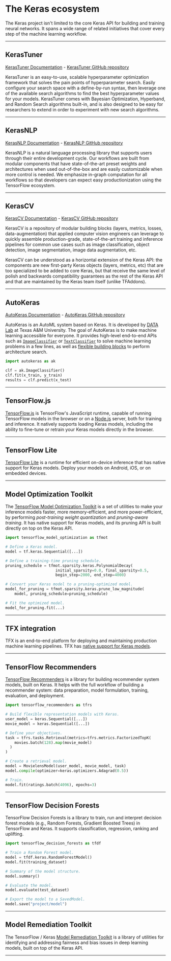 # The Keras ecosystem

The Keras project isn't limited to the core Keras API for building and training neural networks.
It spans a wide range of related initiatives that cover every step of the machine learning workflow.

---

## KerasTuner

[KerasTuner Documentation](/keras_tuner/) - [KerasTuner GitHub repository](https://github.com/keras-team/keras-tuner)

KerasTuner is an easy-to-use, scalable hyperparameter optimization framework that solves the pain points of hyperparameter search. Easily configure your search space with a define-by-run syntax, then leverage one of the available search algorithms to find the best hyperparameter values for your models. KerasTuner comes with Bayesian Optimization, Hyperband, and Random Search algorithms built-in, and is also designed to be easy for researchers to extend in order to experiment with new search algorithms.

---

## KerasNLP

[KerasNLP Documentation](/keras_nlp/) - [KerasNLP GitHub repository](https://github.com/keras-team/keras-nlp)

KerasNLP is a natural language processing library that supports users through
their entire development cycle. Our workflows are built from modular components 
that have state-of-the-art preset weights and architectures when used 
out-of-the-box and are easily customizable when more control is needed. We 
emphasize in-graph computation for all workflows so that developers can expect 
easy productionization using the TensorFlow ecosystem.

---

## KerasCV

[KerasCV Documentation](/keras_cv/) - [KerasCV GitHub repository](https://github.com/keras-team/keras-cv)

KerasCV is a repository of modular building blocks (layers, metrics, losses, data-augmentation) that applied computer vision engineers can leverage to quickly assemble production-grade, state-of-the-art training and inference pipelines for common use cases such as image classification, object detection, image segmentation, image data augmentation, etc.

KerasCV can be understood as a horizontal extension of the Keras API: the components are new first-party Keras objects (layers, metrics, etc) that are too specialized to be added to core Keras, but that receive the same level of polish and backwards compatibility guarantees as the rest of the Keras API and that are maintained by the Keras team itself (unlike TFAddons).

---

## AutoKeras

[AutoKeras Documentation](https://autokeras.com/) - [AutoKeras GitHub repository](https://github.com/keras-team/autokeras)

AutoKeras is an AutoML system based on Keras. It is developed by [DATA Lab](http://faculty.cs.tamu.edu/xiahu/index.html) at Texas A&M University.
The goal of AutoKeras is to make machine learning accessible for everyone. It provides high-level end-to-end APIs
such as [`ImageClassifier`](https://autokeras.com/tutorial/image_classification/) or
[`TextClassifier`](https://autokeras.com/tutorial/text_classification/) to solve machine learning problems in a few lines,
as well as [flexible building blocks](https://autokeras.com/tutorial/customized/) to perform architecture search.

```python
import autokeras as ak

clf = ak.ImageClassifier()
clf.fit(x_train, y_train)
results = clf.predict(x_test)
```

---

## TensorFlow.js

[TensorFlow.js](https://www.tensorflow.org/js) is TensorFlow's JavaScript runtime, capable of running TensorFlow models in the browser or on a [Node.js](https://nodejs.org/en/) server,
both for training and inference. It natively supports loading Keras models, including the ability to fine-tune or retrain your Keras models directly in the browser.


---

## TensorFlow Lite

[TensorFlow Lite](https://www.tensorflow.org/lite) is a runtime for efficient on-device inference that has native support for Keras models.
Deploy your models on Android, iOS, or on embedded devices.


---

## Model Optimization Toolkit

The [TensorFlow Model Optimization Toolkit](https://www.tensorflow.org/model_optimization) is a set of utilities to make your inference models faster, more memory-efficient,
and more power-efficient, by performing *post-training weight quantization* and *pruning-aware training*.
It has native support for Keras models, and its pruning API is built directly on top on the Keras API.

```python
import tensorflow_model_optimization as tfmot

# Define a Keras model.
model = tf.keras.Sequential([...])

# Define a training-time pruning schedule.
pruning_schedule = tfmot.sparsity.keras.PolynomialDecay(
                      initial_sparsity=0.0, final_sparsity=0.5,
                      begin_step=2000, end_step=4000)

# Convert your Keras model to a pruning-optimized model.
model_for_pruning = tfmot.sparsity.keras.prune_low_magnitude(
    model, pruning_schedule=pruning_schedule)

# Fit the optimized model.
model_for_pruning.fit(...)
```

---

## TFX integration

TFX is an end-to-end platform for deploying and maintaining production machine learning pipelines.
TFX has [native support for Keras models](https://www.tensorflow.org/tfx/guide/keras).

---

## TensorFlow Recommenders

[TensorFlow Recommenders](https://www.tensorflow.org/recommenders) is a library for building recommender system models, built on Keras.
It helps with the full workflow of building a recommender system: data preparation, model formulation, training, evaluation, and deployment.

```python
import tensorflow_recommenders as tfrs

# Build flexible representation models with Keras.
user_model = keras.Sequential([...])
movie_model = keras.Sequential([...])

# Define your objectives.
task = tfrs.tasks.Retrieval(metrics=tfrs.metrics.FactorizedTopK(
    movies.batch(128).map(movie_model)
  )
)

# Create a retrieval model.
model = MovielensModel(user_model, movie_model, task)
model.compile(optimizer=keras.optimizers.Adagrad(0.5))

# Train.
model.fit(ratings.batch(4096), epochs=3)
```

---

## TensorFlow Decision Forests

TensorFlow Decision Forests is a library to train, run and interpret decision forest models
(e.g., Random Forests, Gradient Boosted Trees) in TensorFlow and Keras.
It supports classification, regression, ranking and uplifting.


```python
import tensorflow_decision_forests as tfdf

# Train a Random Forest model.
model = tfdf.keras.RandomForestModel()
model.fit(training_dataset)

# Summary of the model structure.
model.summary()

# Evaluate the model.
model.evaluate(test_dataset)

# Export the model to a SavedModel.
model.save("project/model")
```

---

## Model Remediation Toolkit

The TensorFlow / Keras [Model Remediation Toolkit](https://www.tensorflow.org/responsible_ai/model_remediation)
is a library of utilities for identifying and addressing fairness and bias issues in deep learning models,
built on top of the Keras API.

---
